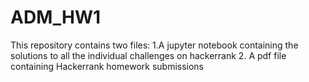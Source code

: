 # ADM_HW1
This repository contains two files:
1.A jupyter notebook containing the solutions to all the individual challenges on hackerrank
2. A pdf file containing Hackerrank homework submissions
